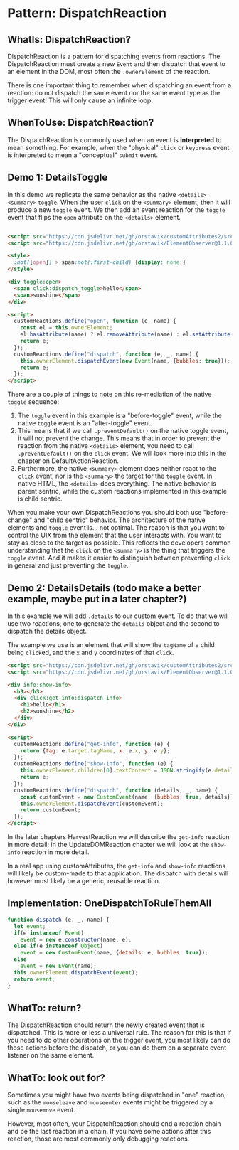 # Pattern: DispatchReaction

## WhatIs: DispatchReaction?

DispatchReaction is a pattern for dispatching events from reactions. The DispatchReaction must create a new `Event` and then dispatch that event to an element in the DOM, most often the `.ownerElement` of the reaction.

There is one important thing to remember when dispatching an event from a reaction: do not dispatch the same event nor the same event type as the trigger event! This will only cause an infinite loop.

## WhenToUse: DispatchReaction?

The DispatchReaction is commonly used when an event is **interpreted** to mean something. For example, when the "physical" `click` or `keypress` event is interpreted to mean a "conceptual" `submit` event.

## Demo 1: DetailsToggle

In this demo we replicate the same behavior as the native `<details><summary>` `toggle`. When the user `click` on the `<summary>` element, then it will produce a new `toggle` event. We then add an event reaction for the `toggle` event that flips the `open` attribute on the `<details>` element.

```html

<script src="https://cdn.jsdelivr.net/gh/orstavik/customAttributes2/src/customAttributes.js"></script>
<script src="https://cdn.jsdelivr.net/gh/orstavik/ElementObserver@1.1.0/startObserver.js"></script>

<style>
  :not([open]) > span:not(:first-child) {display: none;}
</style>

<div toggle:open>
  <span click:dispatch_toggle>hello</span>
  <span>sunshine</span>
</div>

<script>
  customReactions.define("open", function (e, name) {
    const el = this.ownerElement;
    el.hasAttribute(name) ? el.removeAttribute(name) : el.setAttribute(name, "");
    return e;
  });
  customReactions.define("dispatch", function (e, _, name) {
    this.ownerElement.dispatchEvent(new Event(name, {bubbles: true}));
    return e;
  });
</script>
```

There are a couple of things to note on this re-mediation of the native `toggle` sequence:

1. The `toggle` event in this example is a "before-toggle" event, while the native `toggle` event is an "after-toggle" event.
2. This means that if we call `.preventDefault()` on the native toggle event, it will not prevent the change. This means that in order to prevent the reaction from the native `<details>` element, you need to call `.preventDefault()` on the `click` event. We will look more into this in the chapter on DefaultActionReaction.
3. Furthermore, the native `<summary>` element does neither react to the `click` event, nor is the `<summary>` the target for the `toggle` event. In native HTML, the `<details>` does everything. The native behavior is parent sentric, while the custom reactions implemented in this example is child sentric.

When you make your own DispatchReactions you should both use "before-change" and "child sentric" behavior. The architecture of the native elements and `toggle` event is... not optimal. The reason is that you want to control the UIX from the element that the user interacts with. You want to stay as close to the target as possible. This reflects the developers common understanding that the `click` on the `<summary>` is the thing that triggers the `toggle` event. And it makes it easier to distinguish between preventing `click` in general and just preventing the `toggle`.

## Demo 2: DetailsDetails (todo make a better example, maybe put in a later chapter?)

In this example we will add `.details` to our custom event. To do that we will use two reactions, one to generate the `details` object and the second to dispatch the details object.

The example we use is an element that will show the `tagName` of a child being `click`ed, and the `x` and `y` coordinates of that `click`.

```html
<script src="https://cdn.jsdelivr.net/gh/orstavik/customAttributes2/src/customAttributes.js"></script>
<script src="https://cdn.jsdelivr.net/gh/orstavik/ElementObserver@1.1.0/startObserver.js"></script>

<div info:show-info>
  <h3></h3>
  <div click:get-info:dispatch_info>
    <h1>hello</h1>
    <h2>sunshine</h2>
  </div>
</div>

<script>
  customReactions.define("get-info", function (e) {
    return {tag: e.target.tagName, x: e.x, y: e.y};
  });
  customReactions.define("show-info", function (e) {
    this.ownerElement.children[0].textContent = JSON.stringify(e.details);
    return e;
  });
  customReactions.define("dispatch", function (details, _, name) {
    const customEvent = new CustomEvent(name, {bubbles: true, details});
    this.ownerElement.dispatchEvent(customEvent);
    return customEvent;
  });
</script>
```

In the later chapters HarvestReaction we will describe the `get-info` reaction in more detail; in the UpdateDOMReaction chapter we will look at the `show-info` reaction in more detail.

In a real app using customAttributes, the `get-info` and `show-info` reactions will likely be custom-made to that application. The dispatch with details will however most likely be a generic, reusable reaction.

## Implementation: OneDispatchToRuleThemAll

```javascript
function dispatch (e, _, name) {
  let event;
  if(e instanceof Event)
    event = new e.constructor(name, e);
  else if(e instanceof Object)
    event = new CustomEvent(name, {details: e, bubbles: true});
  else
    event = new Event(name);
  this.ownerElement.dispatchEvent(event);
  return event;
}
```

## WhatTo: return?

The DispatchReaction should return the newly created event that is dispatched. This is more or less a universal rule. The reason for this is that if you need to do other operations on the trigger event, you most likely can do those actions before the dispatch, or you can do them on a separate event listener on the same element. 

## WhatTo: look out for?

Sometimes you might have two events being dispatched in "one" reaction, such as the `mouseleave` and `mouseenter` events might be triggered by a single `mousemove` event.

However, most often, your DispatchReaction should end a reaction chain and be the last reaction in a chain. If you have some actions after this reaction, those are most commonly only debugging reactions.   
